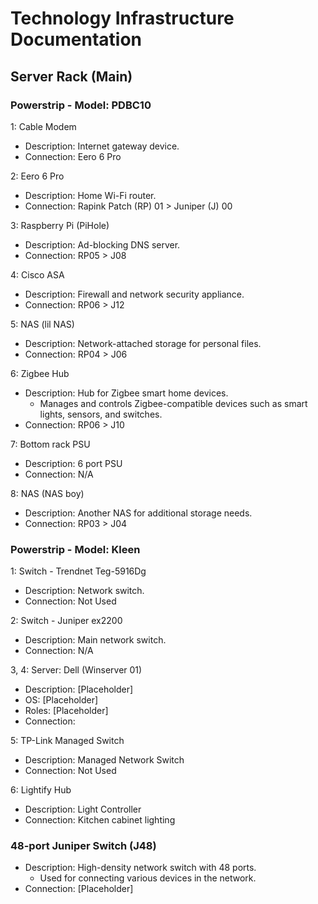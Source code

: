 # Technology Infrastructure Documentation

## Server Rack (Main)

### Powerstrip - Model: PDBC10

1: Cable Modem
   - Description: Internet gateway device.
   - Connection: Eero 6 Pro

2: Eero 6 Pro
   - Description: Home Wi-Fi router.
   - Connection: Rapink Patch (RP) 01 > Juniper (J) 00

3: Raspberry Pi (PiHole)
   - Description: Ad-blocking DNS server.
   - Connection: RP05 > J08

4: Cisco ASA
   - Description: Firewall and network security appliance.
   - Connection: RP06 > J12

5: NAS (lil NAS)
   - Description: Network-attached storage for personal files.
   - Connection: RP04 > J06

6: Zigbee Hub
   - Description: Hub for Zigbee smart home devices.
     - Manages and controls Zigbee-compatible devices such as smart lights, sensors, and switches.
   - Connection: RP06 > J10

7: Bottom rack PSU
   - Description: 6 port PSU
   - Connection:  N/A

8: NAS (NAS boy)
   - Description: Another NAS for additional storage needs.
   - Connection: RP03 > J04

### Powerstrip - Model: Kleen

1: Switch - Trendnet Teg-5916Dg
   - Description: Network switch.
   - Connection: Not Used

2: Switch - Juniper ex2200
   - Description: Main network switch.
   - Connection: N/A

3, 4: Server: Dell (Winserver 01)
   - Description: [Placeholder]
   - OS: [Placeholder]
   - Roles: [Placeholder]
   - Connection: 

5: TP-Link Managed Switch
   - Description: Managed Network Switch
   - Connection: Not Used

6: Lightify Hub
   - Description: Light Controller
   - Connection: Kitchen cabinet lighting

### 48-port Juniper Switch (J48)
   - Description: High-density network switch with 48 ports.
     - Used for connecting various devices in the network.
   - Connection: [Placeholder]
